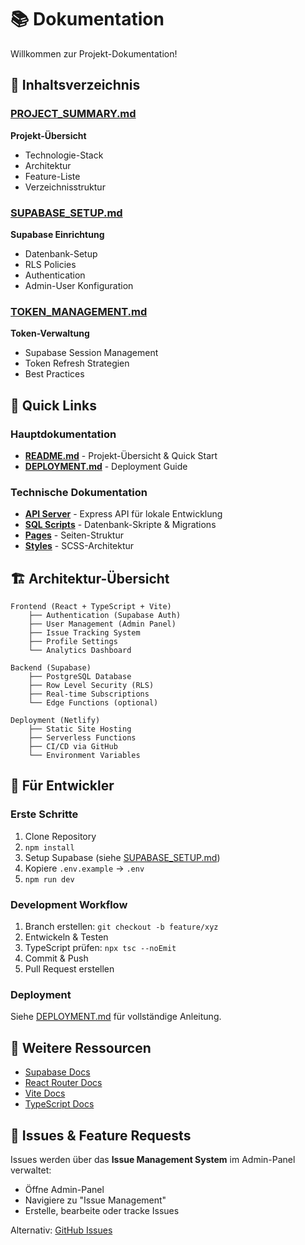 # 📚 Dokumentation

Willkommen zur Projekt-Dokumentation!

## 📖 Inhaltsverzeichnis

### [PROJECT_SUMMARY.md](./PROJECT_SUMMARY.md)
**Projekt-Übersicht**
- Technologie-Stack
- Architektur
- Feature-Liste
- Verzeichnisstruktur

### [SUPABASE_SETUP.md](./SUPABASE_SETUP.md)
**Supabase Einrichtung**
- Datenbank-Setup
- RLS Policies
- Authentication
- Admin-User Konfiguration

### [TOKEN_MANAGEMENT.md](./TOKEN_MANAGEMENT.md)
**Token-Verwaltung**
- Supabase Session Management
- Token Refresh Strategien
- Best Practices

## 🚀 Quick Links

### Hauptdokumentation
- [**README.md**](../README.md) - Projekt-Übersicht & Quick Start
- [**DEPLOYMENT.md**](../DEPLOYMENT.md) - Deployment Guide

### Technische Dokumentation
- [**API Server**](../server/README.md) - Express API für lokale Entwicklung
- [**SQL Scripts**](../scripts/sql/README.md) - Datenbank-Skripte & Migrations
- [**Pages**](../src/pages/README.md) - Seiten-Struktur
- [**Styles**](../src/styles/README.md) - SCSS-Architektur

## 🏗️ Architektur-Übersicht

```
Frontend (React + TypeScript + Vite)
    ├── Authentication (Supabase Auth)
    ├── User Management (Admin Panel)
    ├── Issue Tracking System
    ├── Profile Settings
    └── Analytics Dashboard

Backend (Supabase)
    ├── PostgreSQL Database
    ├── Row Level Security (RLS)
    ├── Real-time Subscriptions
    └── Edge Functions (optional)

Deployment (Netlify)
    ├── Static Site Hosting
    ├── Serverless Functions
    ├── CI/CD via GitHub
    └── Environment Variables
```

## 🎯 Für Entwickler

### Erste Schritte
1. Clone Repository
2. `npm install`
3. Setup Supabase (siehe [SUPABASE_SETUP.md](./SUPABASE_SETUP.md))
4. Kopiere `.env.example` → `.env`
5. `npm run dev`

### Development Workflow
1. Branch erstellen: `git checkout -b feature/xyz`
2. Entwickeln & Testen
3. TypeScript prüfen: `npx tsc --noEmit`
4. Commit & Push
5. Pull Request erstellen

### Deployment
Siehe [DEPLOYMENT.md](../DEPLOYMENT.md) für vollständige Anleitung.

## 📝 Weitere Ressourcen

- [Supabase Docs](https://supabase.com/docs)
- [React Router Docs](https://reactrouter.com/)
- [Vite Docs](https://vitejs.dev/)
- [TypeScript Docs](https://www.typescriptlang.org/)

## 🐛 Issues & Feature Requests

Issues werden über das **Issue Management System** im Admin-Panel verwaltet:
- Öffne Admin-Panel
- Navigiere zu "Issue Management"
- Erstelle, bearbeite oder tracke Issues

Alternativ: [GitHub Issues](https://github.com/Degi100/DegixDAW/issues)
